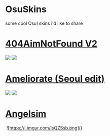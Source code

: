# OsuSkins
some cool Osu! skins i'd like to share


# [404AimNotFound V2](https://s.put.re/AJLzZA8V.osk)
![](https://i.imgur.com/37CWRV8.png) 
![](https://i.imgur.com/nT71KBx.png)

# [Ameliorate (Seoul edit)](https://s.put.re/Yv3XN5iF.osk)
![](https://i.imgur.com/wrQrn9j.png) 
![](https://i.imgur.com/pMrjK2L.png) 

# [Angelsim]()
![]() 
![https://i.imgur.com/lsQZSsb.png]() 

# []()
![]() 
![]() 

# []()
![]() 
![]() 

# []()
![]() 
![]() 

# []()
![]() 
![]() 

# []()
![]() 
![]() 
